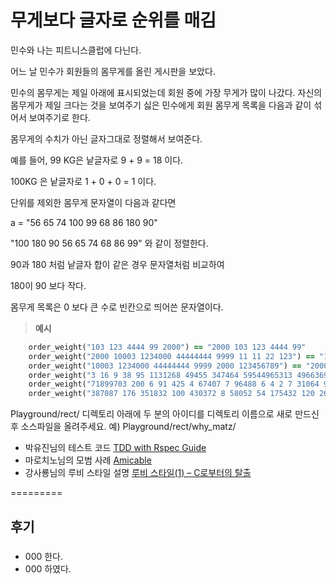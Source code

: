 무게보다 글자로 순위를 매김
===

민수와 나는 피트니스클럽에 다닌다.

어느 날 민수가 회원들의 몸무게를 올린 게시판을 보았다.

민수의 몸무게는 제일 아래에 표시되었는데 
회원 중에 가장 무게가 많이 나갔다. 
자신의 몸무게가 제일 크다는 것을 보여주기 싫은 민수에게
회원 몸무게 목록을 다음과 같이 섞어서 보여주기로 한다.

몸무게의 수치가 아닌 글자그대로 정렬해서 보여준다.

예를 들어, 99 KG은 낱글자로 9 + 9 = 18 이다.

100KG 은 낱글자로 1 + 0 + 0 = 1 이다.

단위를 제외한 몸무게 문자열이 다음과 같다면

a = "56 65 74 100 99 68 86 180 90"

"100 180 90 56 65 74 68 86 99" 와 같이 정렬한다.

90과 180 처럼 낱글자 합이 같은 경우 문자열처럼 비교하여

180이 90 보다 작다.

몸무게 목록은 0 보다 큰 수로 빈칸으로 띄어쓴 문자열이다.

> **예시** 
````ruby
    order_weight("103 123 4444 99 2000") == "2000 103 123 4444 99"
    order_weight("2000 10003 1234000 44444444 9999 11 11 22 123") == "11 11 2000 10003 22 123 1234000 44444444 9999""2000 10003 1234000 44444444 9999 11 11 22 123"
    order_weight("10003 1234000 44444444 9999 2000 123456789") == "2000 10003 1234000 44444444 9999 123456789"
    order_weight("3 16 9 38 95 1131268 49455 347464 59544965313 496636983114762 85246814996697") == "3 16 9 38 95 1131268 49455 347464 59544965313 496636983114762 85246814996697"
    order_weight("71899703 200 6 91 425 4 67407 7 96488 6 4 2 7 31064 9 7920 1 34608557 27 72 18 81") == "1 2 200 4 4 6 6 7 7 18 27 72 81 9 91 425 31064 7920 67407 96488 34608557 71899703"
    order_weight("387087 176 351832 100 430372 8 58052 54 175432 120 269974 147 309754 91 404858 67 271476 164 295747 111 40") == "100 111 120 40 8 54 91 164 147 67 176 430372 58052 175432 351832 271476 309754 404858 387087 295747 269974" 
````

Playground/rect/ 디렉토리 아래에 두 분의 아이디를 디렉토리 이름으로 새로 만드신 후 소스파일을 올려주세요.
예) Playground/rect/why_matz/ 

* 박유진님의 테스트 코드 [TDD with Rspec Guide](https://github.com/parkeugene/playground)
* 마로치노님의 모범 사례 [Amicable](https://github.com/rorlakr/Playground/tree/master/amicable/marocchino)
* 강사룡님의 루비 스타일 설명 [루비 스타일(1) – C로부터의 탈출](https://thinkinginruby.wordpress.com/2015/04/07/exodus-from-c/)

=========
## 후기

### 
   * 000 한다.
   * 000 하였다.

